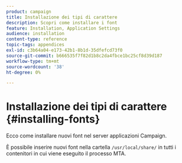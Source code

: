```yaml
---
product: campaign
title: Installazione dei tipi di carattere
description: Scopri come installare i font
feature: Installation, Application Settings
audience: installation
content-type: reference
topic-tags: appendices
exl-id: c3b64a04-e173-42b1-8b1d-35dfefcd73f0
source-git-commit: b666535f7f82d1b8c2da4fbce1bc25cf8d39d187
workflow-type: tm+mt
source-wordcount: '38'
ht-degree: 0%

---
```


# Installazione dei tipi di carattere {#installing-fonts}



Ecco come installare nuovi font nel server applicazioni Campaign.

È possibile inserire nuovi font nella cartella `/usr/local/share/` in tutti i contenitori in cui viene eseguito il processo MTA.

